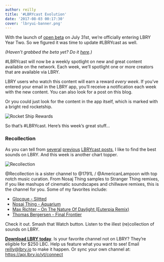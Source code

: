 ```yaml
---
author: reilly
title: '#LBRYcast Evolution'
date: '2017-08-03 00:17:30'
cover: 'lbryui-banner.png'
---
```


With the launch of [open beta](https://lbry.io/news/popup-open-beta) on July 31st, we’re officially entering LBRY Year Two. So we figured it was time to update #LBRYcast as well.

*(Haven’t grabbed the beta yet? Do it [here](https://lbry.io/get).)*

#LBRYcast will now be a weekly spotlight on new and great content available on the network. Each week, we’ll spotlight one or more creators that are available via LBRY. 

LBRY users who watch this content will earn a reward *every week*. If you’ve entered your email in the LBRY app, you’ll receive a notification each week with the new content. You can also look for a post on this blog.

Or you could just look for the content in the app itself, which is marked with a bright red rocketship.

![Rocket Ship Rewards](https://spee.ch/rocketrewards/1425bd9841979da693a5812bcfb811f700f1c57a.PNG)


So that’s #LBRYcast. Here’s this week’s great stuff…

### Recollection


As you can tell from [several](https://lbry.io/news/slav) [previous](https://lbry.io/news/whoiscapital) [LBRYcast posts](https://lbry.io/news/acousticlabs), I like to find the best sounds on LBRY. And this week is another chart topper.

![Recollection](/img/news/recollection-inline.jpg)

@Recollection is a sister channel to @1791L / @AmericanLampoon with top notch music curation. From Nosaj Thing samples to Stranger Thing remixes, if you like mashups of cinematic soundscapes and chillwave remixes, this is the channel for you. Some of my favorites include:

- [Glocque - Slitted](lbry://rec-KFTZC3z4s-0)
- [Nosaj Thing - Aquarium](lbry://rec-KKMHHwCwZLU)
- [Max Richter - On The Nature Of Daylight (Euterpia Remix)](lbry://rec-7OG5Zb1s8Gc)
- [Thomas Bergersen - Final Frontier](lbry://rec-wL1MDPW-HSk)

Check it out. Smash that Watch button. Listen to the illest (re)collection of sounds on LBRY. 

**[Download LBRY today](https://lbry.io/get)**. Is your favorite channel not on LBRY? They’re eligible for $250 LBC. Help us feature what you want to see! Email reilly@lbry.io to make it happen. Or sync your own channel at: https://api.lbry.io/yt/connect
